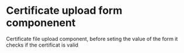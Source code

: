 # Certificate upload form componenent

Certificate file upload component, before seting the value of the form it checks if the certificat is valid
